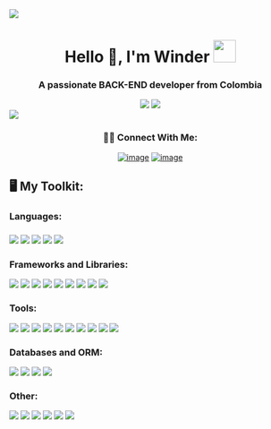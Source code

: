 <img src="https://user-images.githubusercontent.com/73097560/115834477-dbab4500-a447-11eb-908a-139a6edaec5c.gif">
<h1 align="center">Hello 👋, I'm Winder <img height="40" src="https://emoji.gg/assets/emoji/7333-parrotdance.gif"></h1>
<h3 align="center">A passionate BACK-END developer from Colombia</h3>

<div align="center">
  <img src="https://readme-typing-svg.herokuapp.com/?font=Baloo2+Code&size=22&duration=3000&pause=1000&color=EBDEF0&center=true&vCenter=true&width=440&lines=I+don't+sleep+for+the+code;Universal+code+for+everyone;I+program+for+eat" />

  <img src="https://readme-typing-svg.herokuapp.com?lines=Front+End+Developer;Back+End+Developer;Mobile+Developer;Cybersecurity+Student;Freelancer;Always%20learning%20new%20things&center=true&width=380&height=45">
</div>
<img src="https://user-images.githubusercontent.com/73097560/115834477-dbab4500-a447-11eb-908a-139a6edaec5c.gif">

<h3 align="center">🙋‍♂️ Connect With Me:</h3>
<div align="center">

[![image](https://img.shields.io/badge/LinkedIn-0077B5?style=for-the-badge&logo=linkedin&logoColor=white)]()
[![image](https://img.shields.io/badge/Gmail-D14836?style=for-the-badge&logo=gmail&logoColor=white)](mailto:winderroman3131@gmail.com)
  
</div>


<div align="left">
  <h2>🖥️ My Toolkit:</h2>
  <h3>Languages:<h3>
  <div>
    <img src="https://skillicons.dev/icons?i=py"/>
    <img src="https://skillicons.dev/icons?i=php"/>
    <img src="https://skillicons.dev/icons?i=js"/>
    <img src="https://skillicons.dev/icons?i=java"/>
    <img src="https://skillicons.dev/icons?i=cs"/>
  </div>
  
  ### **Frameworks and Libraries:**
  <div>
    <img src="https://skillicons.dev/icons?i=react"/>
    <img src="https://skillicons.dev/icons?i=vite"/>
    <img src="https://skillicons.dev/icons?i=laravel"/>
    <img src="https://skillicons.dev/icons?i=fastapi"/>
    <img src="https://skillicons.dev/icons?i=spring"/>
    <img src="https://skillicons.dev/icons?i=bootstrap"/>
    <img src="https://skillicons.dev/icons?i=express"/>
    <img src="https://skillicons.dev/icons?i=nodejs"/>
    <img src="https://skillicons.dev/icons?i=dotnet"/>
  </div>
  
  ### **Tools:**
  <div>
    <img src="https://skillicons.dev/icons?i=visualstudio"/>
    <img src="https://skillicons.dev/icons?i=bash"/>
    <img src="https://skillicons.dev/icons?i=vscode"/>
    <img src="https://skillicons.dev/icons?i=github"/>
    <img src="https://skillicons.dev/icons?i=linux"/>
    <img src="https://skillicons.dev/icons?i=git"/>
    <img src="https://skillicons.dev/icons?i=androidstudio"/>
    <img src="https://skillicons.dev/icons?i=anaconda"/>
    <img src="https://skillicons.dev/icons?i=supabase"/>
    <img src="https://skillicons.dev/icons?i=postman"/>
  </div>
  
  ### **Databases and ORM:**
  <div>
    <img src="https://skillicons.dev/icons?i=mysql"/>
    <img src="https://skillicons.dev/icons?i=redis"/>
    <img src="https://skillicons.dev/icons?i=postgres"/>
    <img src="https://skillicons.dev/icons?i=prisma"/>
  </div>
  
  ### **Other:**
  <div>
    <img src="https://skillicons.dev/icons?i=npm"/>
    <img src="https://skillicons.dev/icons?i=discord"/>
    <img src="https://skillicons.dev/icons?i=figma"/>
    <img src="https://skillicons.dev/icons?i=notion"/>
    <img src="https://skillicons.dev/icons?i=html"/>
    <img src="https://skillicons.dev/icons?i=css"/>
  </div>
</div>
